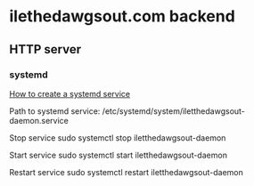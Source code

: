 # ilethedawgsout.com backend

## HTTP server

### systemd

[How to create a systemd service](https://medium.com/@benmorel/creating-a-linux-service-with-systemd-611b5c8b91d6)

Path to systemd service:
/etc/systemd/system/iletthedawgsout-daemon.service

Stop service
sudo systemctl stop iletthedawgsout-daemon

Start service
sudo systemctl start iletthedawgsout-daemon

Restart service
sudo systemctl restart iletthedawgsout-daemon
